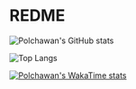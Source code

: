 # REDME
![Polchawan's GitHub stats](https://github-readme-stats.vercel.app/api?username=polchawan&show=reviews,discussions_started,discussions_answered,prs_merged,prs_merged_percentage)

![Top Langs](https://github-readme-stats.vercel.app/api/top-langs/?username=polchawan&hide_progress=true)

[![Polchawan's WakaTime stats](https://github-readme-stats.vercel.app/api/wakatime?username=Polchawan)](https://github.com/Polchawan/github-readme-stats)
